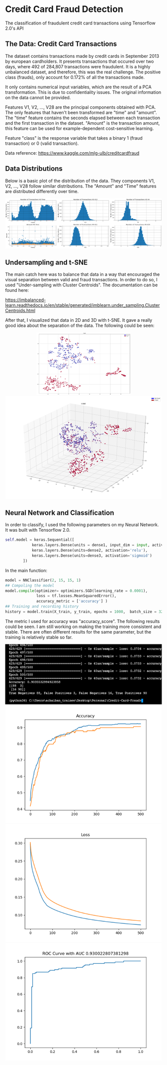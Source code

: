 # Credit Card Fraud Detection

The classification of fraudulent credit card transactions using Tensorflow 2.0's API

## The Data: Credit Card Transactions 

The dataset contains transactions made by credit cards in September 2013 by european cardholders. It presents transactions that occured over two days,
where 492 of 284,807 transactions were fraudulent. It is a highly unbalanced dataset, and therefore, this was the real challenge. The positive class (frauds), 
only account for 0.172% of all the transactions made. 

It only contains numerical input variables, which are the result of a PCA transformation. This is due to confidentiality issues. The original information 
on the data cannot be provided. 

Features V1, V2, ..., V28 are the principal components obtained with PCA. The only features that haven't been transformed are "time" and "amount". The "time" 
feature contains the seconds elapsed between each transaction and the first transaction in the dataset. "Amount" is the transaction amount, this feature can be
used for example-dependent cost-sensitive learning. 

Feature "class" is the response variable that takes a binary 1 (fraud transaction) or 0 (valid transaction). 

Data reference: https://www.kaggle.com/mlg-ulb/creditcardfraud

## Data Distributions 

Below is a basic plot of the distribution of the data. They components V1, V2, ..., V28 follow similar distributions. The "Amount" and "Time" features are 
distributed differently over time. 

<img src ='./readMe_imgs/distributions.png' />

## Undersampling and t-SNE

The main catch here was to balance that data in a way that encouraged the visual separation between valid and fraud transactions. In order to do so, I used 
"Under-sampling with Cluster Centroids". The documentation can be found here: 

https://imbalanced-learn.readthedocs.io/en/stable/generated/imblearn.under_sampling.ClusterCentroids.html

After that, I visualized that data in 2D and 3D with t-SNE. It gave a really good idea about the separation of the data. The following could be seen:

<p align = 'center'>
<img src ='./readMe_imgs/tsne2d.png' width="60%"/>
<img src ='./readMe_imgs/tsne3d.png'/>
</p>

## Neural Network and Classification

In order to classify, I used the following parameters on my Neural Network. It was built with Tensorflow 2.0. 

```python
self.model = keras.Sequential([
            keras.layers.Dense(units = dense1, input_dim = input, activation = 'relu'),
            keras.layers.Dense(units=dense2, activation='relu'),
            keras.layers.Dense(units=dense3, activation='sigmoid')
        ])
```

In the main function: 

```python
model = NNClassifier(2, 15, 15, 1)
## Compoling the model
model.compile(optimizer= optimizers.SGD(learning_rate = 0.0001),
              loss = tf.losses.MeanSquaredError(),
              accuracy_metric = ['accuracy'] )
## Training and recording history
history = model.train(X_train, y_train, epochs = 1000,  batch_size = 32, validation_split = 0.2)
```

The metric I used for accuracy was "accuracy_score". The following results could be seen. I am still working on making the training more consistent and 
stable. There are often different results for the same parameter, but the training is relatively stable so far. 

<p align = 'center'>
<img src ='./Image_results/Undersampled(2, 15, 15, 1)_Batch_32_LR_0.001_MAE/Undersampled(2, 15, 15, 1)_Batch_32_LR_0.001_MAE_3.PNG'/>

<img src ="./Image_results/Undersampled(2, 15, 15, 1)_Batch_32_LR_0.001_MAE/Undersampled(2, 15, 15, 1)_Batch_32_LR_0.001_accuracy_figure_MAE_3.PNG"/>

<img src ='./Image_results/Undersampled(2, 15, 15, 1)_Batch_32_LR_0.001_MAE/Undersampled(2, 15, 15, 1)_Batch_32_LR_0.001_Loss_figure_MAE_3.PNG'/>

<img src ='./Image_results/Undersampled(2, 15, 15, 1)_Batch_32_LR_0.001_MAE/Undersampled(2, 15, 15, 1)_Batch_32_LR_0.001_ROC_figure_MAE_3.PNG'/>
</p>
